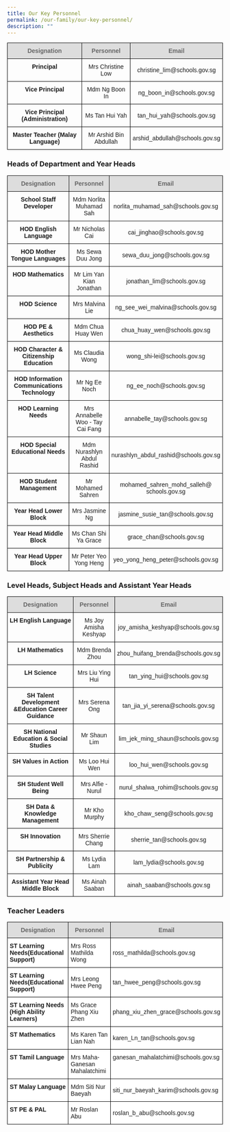 ```yaml
---
title: Our Key Personnel
permalink: /our-family/our-key-personnel/
description: ""
---
```

<style type="text/css">
.tg  {border-collapse:collapse;border-spacing:0;}
.tg td{border-color:black;border-style:solid;border-width:1px;font-family:Arial, sans-serif;font-size:14px;
  overflow:hidden;padding:10px 5px;word-break:normal;}
.tg th{border-color:black;border-style:solid;border-width:1px;font-family:Arial, sans-serif;font-size:14px;
  font-weight:normal;overflow:hidden;padding:10px 5px;word-break:normal;}
.tg .tg-a4yv{background-color:#DDD;color:#666;font-weight:bold;text-align:center;vertical-align:top}
.tg .tg-amwm{font-weight:bold;text-align:center;vertical-align:top}
.tg .tg-nrix{text-align:center;vertical-align:middle}
</style>
<table class="tg">
<thead>
  <tr>
    <th class="tg-a4yv">Designation</th>
    <th class="tg-a4yv">Personnel</th>
    <th class="tg-a4yv">Email</th>
  </tr>
</thead>
<tbody>
  <tr>
    <td class="tg-amwm">Principal</td>
    <td class="tg-nrix">Mrs Christine Low</td>
    <td class="tg-nrix">christine_lim@schools.gov.sg</td>
  </tr>
  <tr>
    <td class="tg-amwm">Vice Principal </td>
    <td class="tg-nrix">Mdm Ng Boon In </td>
    <td class="tg-nrix">ng_boon_in@schools.gov.sg</td>
  </tr>
  <tr>
    <td class="tg-amwm">Vice Principal (Administration)</td>
    <td class="tg-nrix">Ms Tan Hui Yah</td>
    <td class="tg-nrix">tan_hui_yah@schools.gov.sg</td>
  </tr>
  <tr>
    <td class="tg-amwm">Master Teacher (Malay Language)</td>
    <td class="tg-nrix">Mr Arshid Bin Abdullah</td>
    <td class="tg-nrix">arshid_abdullah@schools.gov.sg</td>
  </tr>
</tbody>
</table>

### Heads of Department and Year Heads

<style type="text/css">
.tg  {border-collapse:collapse;border-spacing:0;}
.tg td{border-color:black;border-style:solid;border-width:1px;font-family:Arial, sans-serif;font-size:14px;
  overflow:hidden;padding:10px 5px;word-break:normal;}
.tg th{border-color:black;border-style:solid;border-width:1px;font-family:Arial, sans-serif;font-size:14px;
  font-weight:normal;overflow:hidden;padding:10px 5px;word-break:normal;}
.tg .tg-a4yv{background-color:#DDD;color:#666;font-weight:bold;text-align:center;vertical-align:top}
.tg .tg-amwm{font-weight:bold;text-align:center;vertical-align:top}
.tg .tg-nrix{text-align:center;vertical-align:middle}
</style>
<table class="tg">
<thead>
  <tr>
    <th class="tg-a4yv">Designation</th>
    <th class="tg-a4yv">Personnel</th>
    <th class="tg-a4yv">Email</th>
  </tr>
</thead>
<tbody>
  <tr>
    <td class="tg-amwm">School Staff Developer</td>
    <td class="tg-nrix">Mdm Norlita Muhamad Sah</td>
    <td class="tg-nrix">norlita_muhamad_sah@schools.gov.sg</td>
  </tr>
  <tr>
    <td class="tg-amwm">HOD English Language</td>
    <td class="tg-nrix">Mr Nicholas Cai</td>
    <td class="tg-nrix">cai_jinghao@schools.gov.sg</td>
  </tr>
  <tr>
    <td class="tg-amwm">HOD Mother Tongue Languages</td>
    <td class="tg-nrix">Ms Sewa Duu Jong</td>
    <td class="tg-nrix">sewa_duu_jong@schools.gov.sg</td>
  </tr>
  <tr>
    <td class="tg-amwm">HOD Mathematics</td>
    <td class="tg-nrix">Mr Lim Yan Kian Jonathan</td>
    <td class="tg-nrix">jonathan_lim@schools.gov.sg</td>
  </tr>
  <tr>
    <td class="tg-amwm">HOD Science</td>
    <td class="tg-nrix">Mrs Malvina Lie</td>
    <td class="tg-nrix">ng_see_wei_malvina@schools.gov.sg</td>
  </tr>
  <tr>
    <td class="tg-amwm">HOD PE &amp; Aesthetics</td>
    <td class="tg-nrix">Mdm Chua Huay Wen</td>
    <td class="tg-nrix">chua_huay_wen@schools.gov.sg</td>
  </tr>
  <tr>
    <td class="tg-amwm">HOD Character &amp; Citizenship Education</td>
    <td class="tg-nrix">Ms Claudia Wong</td>
    <td class="tg-nrix">wong_shi-lei@schools.gov.sg</td>
  </tr>
  <tr>
    <td class="tg-amwm">HOD Information Communications Technology</td>
    <td class="tg-nrix">Mr Ng Ee Noch</td>
    <td class="tg-nrix">ng_ee_noch@schools.gov.sg</td>
  </tr>
  <tr>
    <td class="tg-amwm">HOD Learning Needs</td>
    <td class="tg-nrix">Mrs Annabelle Woo - Tay Cai Fang</td>
    <td class="tg-nrix">annabelle_tay@schools.gov.sg</td>
  </tr>
  <tr>
    <td class="tg-amwm">HOD Special Educational Needs</td>
    <td class="tg-nrix"> Mdm Nurashlyn Abdul Rashid</td>
    <td class="tg-nrix">nurashlyn_abdul_rashid@schools.gov.sg </td>
  </tr>
  <tr>
    <td class="tg-amwm">HOD Student Management</td>
    <td class="tg-nrix">Mr Mohamed Sahren</td>
    <td class="tg-nrix">mohamed_sahren_mohd_salleh@<br>schools.gov.sg</td>
  </tr>
  <tr>
    <td class="tg-amwm">Year Head Lower Block</td>
    <td class="tg-nrix">Mrs Jasmine Ng</td>
    <td class="tg-nrix">jasmine_susie_tan@schools.gov.sg</td>
  </tr>
  <tr>
    <td class="tg-amwm">Year Head Middle Block</td>
    <td class="tg-nrix">Ms Chan Shi Ya Grace </td>
    <td class="tg-nrix">grace_chan@schools.gov.sg</td>
  </tr>
  <tr>
    <td class="tg-amwm">Year Head Upper Block</td>
    <td class="tg-nrix">Mr Peter Yeo Yong Heng</td>
    <td class="tg-nrix">yeo_yong_heng_peter@schools.gov.sg</td>
  </tr>
</tbody>
</table>

### Level Heads, Subject Heads and Assistant Year Heads

<style type="text/css">
.tg  {border-collapse:collapse;border-spacing:0;}
.tg td{border-color:black;border-style:solid;border-width:1px;font-family:Arial, sans-serif;font-size:14px;
  overflow:hidden;padding:10px 5px;word-break:normal;}
.tg th{border-color:black;border-style:solid;border-width:1px;font-family:Arial, sans-serif;font-size:14px;
  font-weight:normal;overflow:hidden;padding:10px 5px;word-break:normal;}
.tg .tg-a4yv{background-color:#DDD;color:#666;font-weight:bold;text-align:center;vertical-align:top}
.tg .tg-amwm{font-weight:bold;text-align:center;vertical-align:top}
.tg .tg-nrix{text-align:center;vertical-align:middle}
</style>
<table class="tg">
<thead>
  <tr>
    <th class="tg-a4yv">Designation<br></th>
    <th class="tg-a4yv">Personnel</th>
    <th class="tg-a4yv">Email<br></th>
  </tr>
</thead>
<tbody>
  <tr>
    <td class="tg-amwm">LH English Language </td>
    <td class="tg-nrix">Ms Joy Amisha Keshyap </td>
    <td class="tg-nrix">joy_amisha_keshyap@schools.gov.sg </td>
  </tr>
  <tr>
    <td class="tg-amwm">LH Mathematics</td>
    <td class="tg-nrix">Mdm Brenda Zhou</td>
    <td class="tg-nrix">zhou_huifang_brenda@schools.gov.sg</td>
  </tr>
  <tr>
    <td class="tg-amwm">LH Science</td>
    <td class="tg-nrix">Mrs Liu Ying Hui</td>
    <td class="tg-nrix">tan_ying_hui@schools.gov.sg</td>
  </tr>
  <tr>
    <td class="tg-amwm">SH Talent Development &amp;<span style="background-color:initial">Education Career Guidance</span> </td>
    <td class="tg-nrix">Mrs Serena Ong</td>
    <td class="tg-nrix">tan_jia_yi_serena@schools.gov.sg </td>
  </tr>
  <tr>
    <td class="tg-amwm">SH National Education &amp; Social Studies</td>
    <td class="tg-nrix">Mr Shaun Lim</td>
    <td class="tg-nrix">lim_jek_ming_shaun@schools.gov.sg</td>
  </tr>
  <tr>
    <td class="tg-amwm">SH Values in Action</td>
    <td class="tg-nrix">Ms Loo Hui Wen</td>
    <td class="tg-nrix">loo_hui_wen@schools.gov.sg</td>
  </tr>
  <tr>
    <td class="tg-amwm">SH Student Well Being</td>
    <td class="tg-nrix">Mrs Alfie - Nurul </td>
    <td class="tg-nrix">nurul_shalwa_rohim@schools.gov.sg</td>
  </tr>
  <tr>
    <td class="tg-amwm">SH Data &amp; Knowledge Management</td>
    <td class="tg-nrix">Mr Kho Murphy</td>
    <td class="tg-nrix">kho_chaw_seng@schools.gov.sg</td>
  </tr>
  <tr>
    <td class="tg-amwm">SH Innovation</td>
    <td class="tg-nrix">Mrs Sherrie Chang</td>
    <td class="tg-nrix">sherrie_tan@schools.gov.sg</td>
  </tr>
  <tr>
    <td class="tg-amwm">SH Partnership &amp; Publicity </td>
    <td class="tg-nrix">Ms Lydia Lam</td>
    <td class="tg-nrix">lam_lydia@schools.gov.sg </td>
  </tr>
  <tr>
    <td class="tg-amwm">Assistant Year Head Middle Block</td>
    <td class="tg-nrix">Ms Ainah Saaban</td>
    <td class="tg-nrix">ainah_saaban@schools.gov.sg</td>
  </tr>
</tbody>
</table>

### Teacher Leaders

<style type="text/css">
.tg  {border-collapse:collapse;border-spacing:0;}
.tg td{border-color:black;border-style:solid;border-width:1px;font-family:Arial, sans-serif;font-size:14px;
  overflow:hidden;padding:10px 5px;word-break:normal;}
.tg th{border-color:black;border-style:solid;border-width:1px;font-family:Arial, sans-serif;font-size:14px;
  font-weight:normal;overflow:hidden;padding:10px 5px;word-break:normal;}
.tg .tg-a4yv{background-color:#DDD;color:#666;font-weight:bold;text-align:center;vertical-align:top}
.tg .tg-dgl5{background-color:#FFF;font-weight:bold;text-align:left;vertical-align:top}
.tg .tg-zr06{background-color:#FFF;text-align:left;vertical-align:middle}
.tg .tg-ktyi{background-color:#FFF;text-align:left;vertical-align:top}
</style>
<table class="tg">
<thead>
  <tr>
    <th class="tg-a4yv">Designation</th>
    <th class="tg-a4yv">Personnel</th>
    <th class="tg-a4yv">Email</th>
  </tr>
</thead>
<tbody>
  <tr>
    <td class="tg-dgl5"><span style="background-color:initial">ST Learning Needs</span>(Educational Support)</td>
    <td class="tg-zr06">Mrs Ross Mathilda Wong</td>
    <td class="tg-zr06">ross_mathilda@schools.gov.sg</td>
  </tr>
  <tr>
    <td class="tg-dgl5"><span style="background-color:initial">ST Learning Needs</span>(Educational Support)</td>
    <td class="tg-zr06">Mrs Leong Hwee Peng</td>
    <td class="tg-zr06">tan_hwee_peng@schools.gov.sg</td>
  </tr>
  <tr>
    <td class="tg-dgl5">ST Learning Needs<br>(High Ability Learners) </td>
    <td class="tg-zr06">Ms Grace Phang Xiu Zhen </td>
    <td class="tg-zr06">phang_xiu_zhen_grace@schools.gov.sg </td>
  </tr>
  <tr>
    <td class="tg-dgl5">ST Mathematics<br></td>
    <td class="tg-zr06">Ms Karen Tan Lian Nah </td>
    <td class="tg-zr06">karen_Ln_tan@schools.gov.sg  </td>
  </tr>
  <tr>
    <td class="tg-dgl5">ST Tamil Language</td>
    <td class="tg-zr06">Mrs Maha-Ganesan Mahalatchimi</td>
    <td class="tg-ktyi">ganesan_mahalatchimi@schools.gov.sg </td>
  </tr>
  <tr>
    <td class="tg-dgl5">ST Malay Language<br></td>
    <td class="tg-zr06">Mdm Siti Nur Baeyah<br></td>
    <td class="tg-zr06">siti_nur_baeyah_karim@schools.gov.sg<br></td>
  </tr>
  <tr>
    <td class="tg-dgl5">ST PE &amp; PAL<br></td>
    <td class="tg-zr06">Mr Roslan Abu<br></td>
    <td class="tg-zr06">roslan_b_abu@schools.gov.sg</td>
  </tr>
</tbody>
</table>